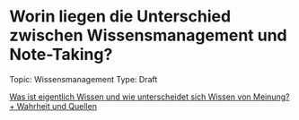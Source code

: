 # Worin liegen die Unterschied zwischen Wissensmanagement und Note-Taking?

Topic: Wissensmanagement
Type: Draft

[Was ist eigentlich Wissen und wie unterscheidet sich Wissen von Meinung? + Wahrheit und Quellen](Worin%20liegen%20die%20Unterschied%20zwischen%20Wissensmanag%204f6a134ef0fe4595b4011c06a195a64c/Was%20ist%20eigentlich%20Wissen%20und%20wie%20unterscheidet%20si%20e185d7d160b040d0bc91a446e8531d4f.md)